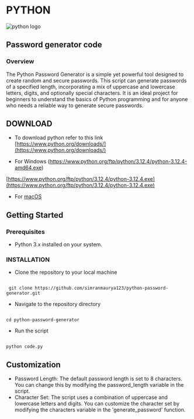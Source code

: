 # PYTHON
![python logo](https://hackernoon.imgix.net/images/VyvcKdbWHbTaN3QzRCQQS7pXASq1-303c31j4.jpeg)
## Password generator code
### Overview
The Python Password Generator is a simple yet powerful tool designed to create random and secure passwords. This script can generate passwords of a specified length, incorporating a mix of uppercase and lowercase letters, digits, and optionally special characters. It is an ideal project for beginners to understand the basics of Python programming and for anyone who needs a reliable way to generate secure passwords.


## DOWNLOAD

- To download python refer to this link [https://www.python.org/downloads/](https://www.python.org/downloads/)

- For Windows (https://www.python.org/ftp/python/3.12.4/python-3.12.4-amd64.exe)
  
[https://www.python.org/ftp/python/3.12.4/python-3.12.4.exe](https://www.python.org/ftp/python/3.12.4/python-3.12.4.exe)
- For [macOS](https://www.python.org/ftp/python/3.12.4/python-3.12.4-macos11.pkghttps://www.python.org/ftp/python/3.12.4/python-3.12.4-macos11.pkg)


## Getting Started
### Prerequisites
- Python 3.x installed on your system.

### INSTALLATION
- Clone the repository to your local machine
```

 git clone https://github.com/simranmaurya123/python-password-generator.git

```

- Navigate to the repository directory
```

cd python-password-generator

```

- Run the script

```

python code.py

```

## Customization
- Password Length: The default password length is set to 8 characters. You can change this by modifying the password_length variable in the script.
- Character Set: The script uses a combination of uppercase and lowercase letters and digits. You can customize the character set by modifying the characters variable in the 'generate_password' function.


